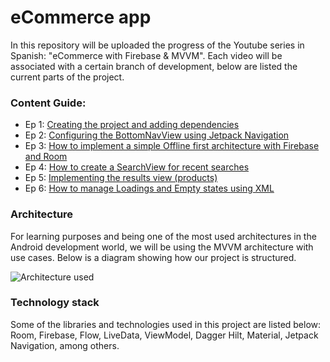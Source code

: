 # eCommerce app

In this repository will be uploaded the progress of the Youtube series in Spanish: "eCommerce with Firebase & MVVM". 
Each video will be associated with a certain branch of development, below are listed the current parts of the project.

### Content Guide:
* Ep 1: [Creating the project and adding dependencies](https://www.youtube.com/watch?v=MZdjf4PBE9g)
* Ep 2: [Configuring the BottomNavView using Jetpack Navigation](https://www.youtube.com/watch?v=5xIaTPkqBGg)
* Ep 3: [How to implement a simple Offline first architecture with Firebase and Room](https://www.youtube.com/watch?v=MXHNKbIYtaA)
* Ep 4: [How to create a SearchView for recent searches](https://www.youtube.com/watch?v=QgQvxvnSSTM)
* Ep 5: [Implementing the results view (products)](https://www.youtube.com/watch?v=4-YVClCauzw)
* Ep 6: [How to manage Loadings and Empty states using XML](https://youtu.be/fvmmFkkwaRA)

### Architecture
For learning purposes and being one of the most used architectures in the Android development world, we will be using the MVVM 
architecture with use cases. Below is a diagram showing how our project is structured.

![Architecture used](https://firebasestorage.googleapis.com/v0/b/elbichoyt-a4641.appspot.com/o/Diagramas.png?alt=media&token=b7c6b47d-3798-42f9-9089-6d42956cf393)

### Technology stack

Some of the libraries and technologies used in this project are listed below: Room, Firebase, Flow, LiveData, ViewModel, Dagger Hilt, 
Material, Jetpack Navigation, among others.
